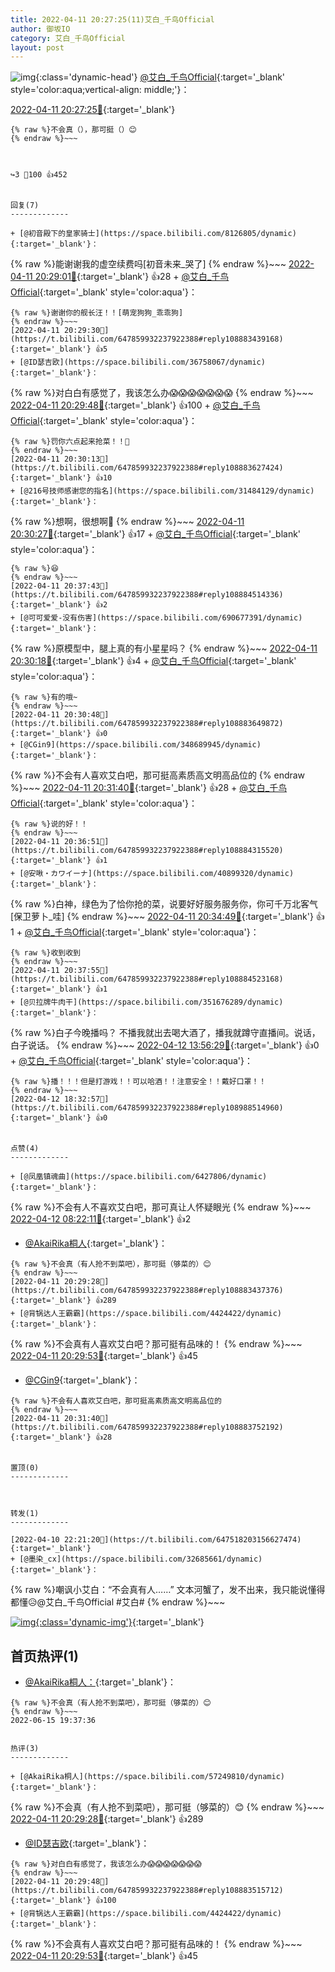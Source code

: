 ```yaml
---
title: 2022-04-11 20:27:25(11)艾白_千鸟Official
author: 御坂IO
category: 艾白_千鸟Official
layout: post
---
```


![img](/images/9ae8b9445fd0665cc014d9080156a45271be73c6.jpg){:class='dynamic-head'}
[@艾白_千鸟Official](https://space.bilibili.com/334537711/dynamic){:target='_blank' style='color:aqua;vertical-align: middle;'}：

[2022-04-11 20:27:25🔗](https://t.bilibili.com/647859932237922388){:target='_blank'}

~~~
{% raw %}不会真（），那可挺（）😊
{% endraw %}~~~



↪️3 💬100 👍452


回复(7)
-------------

+ [@初音殿下的皇家骑士](https://space.bilibili.com/8126805/dynamic){:target='_blank'}：
~~~
{% raw %}能谢谢我的虚空续费吗[初音未来_哭了]
{% endraw %}~~~
[2022-04-11 20:29:01🔗](https://t.bilibili.com/647859932237922388#reply108883418624){:target='_blank'} 👍28
    + [@艾白_千鸟Official](https://space.bilibili.com/334537711/dynamic){:target='_blank' style='color:aqua'}：
~~~
{% raw %}谢谢你的舰长汪！！[萌宠狗狗_乖乖狗]
{% endraw %}~~~
[2022-04-11 20:29:30🔗](https://t.bilibili.com/647859932237922388#reply108883439168){:target='_blank'} 👍5
+ [@ID瑟吉欧](https://space.bilibili.com/36758067/dynamic){:target='_blank'}：
~~~
{% raw %}对白白有感觉了，我该怎么办😱😱😱😱😱😱😱
{% endraw %}~~~
[2022-04-11 20:29:48🔗](https://t.bilibili.com/647859932237922388#reply108883515712){:target='_blank'} 👍100
    + [@艾白_千鸟Official](https://space.bilibili.com/334537711/dynamic){:target='_blank' style='color:aqua'}：
~~~
{% raw %}罚你六点起来抢菜！！👿
{% endraw %}~~~
[2022-04-11 20:30:13🔗](https://t.bilibili.com/647859932237922388#reply108883627424){:target='_blank'} 👍10
+ [@216号技师感谢您的指名](https://space.bilibili.com/31484129/dynamic){:target='_blank'}：
~~~
{% raw %}想啊，很想啊🤤
{% endraw %}~~~
[2022-04-11 20:30:27🔗](https://t.bilibili.com/647859932237922388#reply108883573008){:target='_blank'} 👍17
    + [@艾白_千鸟Official](https://space.bilibili.com/334537711/dynamic){:target='_blank' style='color:aqua'}：
~~~
{% raw %}😆
{% endraw %}~~~
[2022-04-11 20:37:43🔗](https://t.bilibili.com/647859932237922388#reply108884514336){:target='_blank'} 👍2
+ [@可可爱爱-没有伤害](https://space.bilibili.com/690677391/dynamic){:target='_blank'}：
~~~
{% raw %}原模型中，腿上真的有小星星吗？
{% endraw %}~~~
[2022-04-11 20:30:18🔗](https://t.bilibili.com/647859932237922388#reply108883695760){:target='_blank'} 👍4
    + [@艾白_千鸟Official](https://space.bilibili.com/334537711/dynamic){:target='_blank' style='color:aqua'}：
~~~
{% raw %}有的哦~
{% endraw %}~~~
[2022-04-11 20:30:48🔗](https://t.bilibili.com/647859932237922388#reply108883649872){:target='_blank'} 👍0
+ [@CGin9](https://space.bilibili.com/348689945/dynamic){:target='_blank'}：
~~~
{% raw %}不会有人喜欢艾白吧，那可挺高素质高文明高品位的
{% endraw %}~~~
[2022-04-11 20:31:40🔗](https://t.bilibili.com/647859932237922388#reply108883752192){:target='_blank'} 👍28
    + [@艾白_千鸟Official](https://space.bilibili.com/334537711/dynamic){:target='_blank' style='color:aqua'}：
~~~
{% raw %}说的好！！
{% endraw %}~~~
[2022-04-11 20:36:51🔗](https://t.bilibili.com/647859932237922388#reply108884315520){:target='_blank'} 👍1
+ [@安啾・カワイーナ](https://space.bilibili.com/40899320/dynamic){:target='_blank'}：
~~~
{% raw %}白神，绿色为了恰你抢的菜，说要好好服务服务你，你可千万北客气[保卫萝卜_哇]
{% endraw %}~~~
[2022-04-11 20:34:49🔗](https://t.bilibili.com/647859932237922388#reply108884134624){:target='_blank'} 👍1
    + [@艾白_千鸟Official](https://space.bilibili.com/334537711/dynamic){:target='_blank' style='color:aqua'}：
~~~
{% raw %}收到收到
{% endraw %}~~~
[2022-04-11 20:37:55🔗](https://t.bilibili.com/647859932237922388#reply108884523168){:target='_blank'} 👍1
+ [@贝拉牌牛肉干](https://space.bilibili.com/351676289/dynamic){:target='_blank'}：
~~~
{% raw %}白子今晚播吗？ 不播我就出去喝大酒了，播我就蹲守直播间。说话，白子说话。
{% endraw %}~~~
[2022-04-12 13:56:29🔗](https://t.bilibili.com/647859932237922388#reply108961896320){:target='_blank'} 👍0
    + [@艾白_千鸟Official](https://space.bilibili.com/334537711/dynamic){:target='_blank' style='color:aqua'}：
~~~
{% raw %}播！！！但是打游戏！！可以哈酒！！注意安全！！戴好口罩！！
{% endraw %}~~~
[2022-04-12 18:32:57🔗](https://t.bilibili.com/647859932237922388#reply108988514960){:target='_blank'} 👍0


点赞(4)
-------------

+ [@凤凰镇魂曲](https://space.bilibili.com/6427806/dynamic){:target='_blank'}：
~~~
{% raw %}不会有人不喜欢艾白吧，那可真让人怀疑眼光
{% endraw %}~~~
[2022-04-12 08:22:11🔗](https://t.bilibili.com/647859932237922388#reply108930119952){:target='_blank'} 👍2
+ [@AkaiRika桐人](https://space.bilibili.com/57249810/dynamic){:target='_blank'}：
~~~
{% raw %}不会真（有人抢不到菜吧），那可挺（够菜的）😊
{% endraw %}~~~
[2022-04-11 20:29:28🔗](https://t.bilibili.com/647859932237922388#reply108883437376){:target='_blank'} 👍289
+ [@背锅达人王霸霸](https://space.bilibili.com/4424422/dynamic){:target='_blank'}：
~~~
{% raw %}不会真有人喜欢艾白吧？那可挺有品味的！
{% endraw %}~~~
[2022-04-11 20:29:53🔗](https://t.bilibili.com/647859932237922388#reply108883614416){:target='_blank'} 👍45
+ [@CGin9](https://space.bilibili.com/348689945/dynamic){:target='_blank'}：
~~~
{% raw %}不会有人喜欢艾白吧，那可挺高素质高文明高品位的
{% endraw %}~~~
[2022-04-11 20:31:40🔗](https://t.bilibili.com/647859932237922388#reply108883752192){:target='_blank'} 👍28


置顶(0)
-------------



转发(1)
-------------

[2022-04-10 22:21:20🔗](https://t.bilibili.com/647518203156627474){:target='_blank'}
+ [@墨染_cx](https://space.bilibili.com/32685661/dynamic){:target='_blank'}：
~~~
{% raw %}嘲讽小艾白：“不会真有人……”
文本河蟹了，发不出来，我只能说懂得都懂😥@艾白_千鸟Official #艾白#
{% endraw %}~~~


[![img](/images/dd36cc1143076714d701f2be1184c9b6a61f0cbf.png){:class='dynamic-img'}](/images/dd36cc1143076714d701f2be1184c9b6a61f0cbf.png){:target='_blank'}




首页热评(1)
-------------

+ [@AkaiRika桐人：](https://space.bilibili.com/57249810/dynamic){:target='_blank'}：
~~~
{% raw %}不会真（有人抢不到菜吧），那可挺（够菜的）😊
{% endraw %}~~~
2022-06-15 19:37:36


热评(3)
-------------

+ [@AkaiRika桐人](https://space.bilibili.com/57249810/dynamic){:target='_blank'}：
~~~
{% raw %}不会真（有人抢不到菜吧），那可挺（够菜的）😊
{% endraw %}~~~
[2022-04-11 20:29:28🔗](https://t.bilibili.com/647859932237922388#reply108883437376){:target='_blank'} 👍289
+ [@ID瑟吉欧](https://space.bilibili.com/36758067/dynamic){:target='_blank'}：
~~~
{% raw %}对白白有感觉了，我该怎么办😱😱😱😱😱😱😱
{% endraw %}~~~
[2022-04-11 20:29:48🔗](https://t.bilibili.com/647859932237922388#reply108883515712){:target='_blank'} 👍100
+ [@背锅达人王霸霸](https://space.bilibili.com/4424422/dynamic){:target='_blank'}：
~~~
{% raw %}不会真有人喜欢艾白吧？那可挺有品味的！
{% endraw %}~~~
[2022-04-11 20:29:53🔗](https://t.bilibili.com/647859932237922388#reply108883614416){:target='_blank'} 👍45


